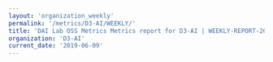 ```yaml
---
layout: 'organization_weekly'
permalink: '/metrics/D3-AI/WEEKLY/'
title: 'DAI Lab OSS Metrics Metrics report for D3-AI | WEEKLY-REPORT-2019-06-09'
organization: 'D3-AI'
current_date: '2019-06-09'
---
```

